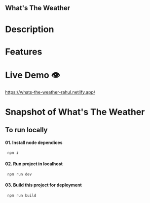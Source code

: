 ## What's The Weather

# Description



# Features



# Live Demo 👁️
https://whats-the-weather-rahul.netlify.app/


# Snapshot of What's The Weather






## To run locally

#### 01. Install node dependices

```npm
 npm i
```

#### 02. Run project in localhost

```npm
 npm run dev
```

#### 03. Build this project for deployment

```npm
 npm run build
```


